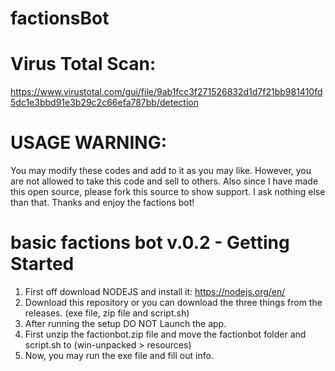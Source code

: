 # factionsBot

# Virus Total Scan:

https://www.virustotal.com/gui/file/9ab1fcc3f271526832d1d7f21bb981410fd5dc1e3bbd91e3b29c2c66efa787bb/detection

# USAGE WARNING:

You may modify these codes and add to it as you may like.
However, you are not allowed to take this code and sell to others.
Also since I have made this open source, please fork this source
to show support. I ask nothing else than that. Thanks and enjoy the factions bot!

# basic factions bot v.0.2 - Getting Started

1. First off download NODEJS and install it: https://nodejs.org/en/
2. Download this repository or you can download the three things from the releases. (exe file, zip file and script.sh)
3. After running the setup DO NOT Launch the app.
4. First unzip the factionbot.zip file and move the factionbot folder and script.sh to (win-unpacked > resources)
5. Now, you may run the exe file and fill out info.
